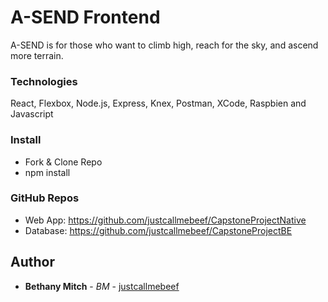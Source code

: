 # A-SEND Frontend

A-SEND is for those who want to climb high, reach for the sky, and ascend more terrain.

### Technologies 

React, Flexbox, Node.js, Express, Knex, Postman, XCode, Raspbien and Javascript 

### Install

* Fork & Clone Repo
* npm install 

### GitHub Repos
* Web App: https://github.com/justcallmebeef/CapstoneProjectNative
* Database: https://github.com/justcallmebeef/CapstoneProjectBE

## Author

* **Bethany Mitch** - *BM* - [justcallmebeef](https://github.com/justcallmebeef)
